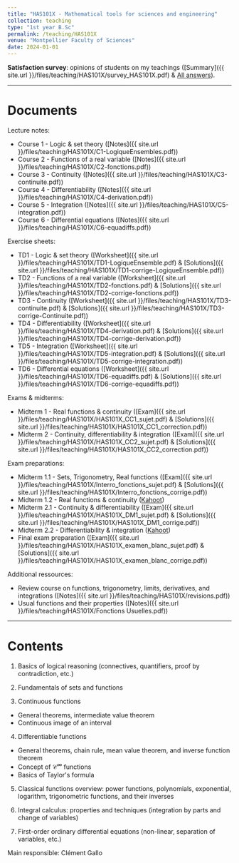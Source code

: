 ```yaml
---
title: "HAS101X - Mathematical tools for sciences and engineering"
collection: teaching
type: "1st year B.Sc"
permalink: /teaching/HAS101X
venue: "Montpellier Faculty of Sciences"
date: 2024-01-01
---
```


<b>Satisfaction survey</b>: opinions of students on my teachings ([Summary]({{ site.url }}/files/teaching/HAS101X/survey_HAS101X.pdf) & [All answers](https://docs.google.com/spreadsheets/d/1UU5OGT--I7ldRMqlI1r_oDjalXv2NSC5tjwU0AGuFIE/edit?usp=sharing)).

***

Documents
======

Lecture notes: 
- Course 1 - Logic & set theory ([Notes]({{ site.url }}/files/teaching/HAS101X/C1-LogiqueEnsembles.pdf))
- Course 2 - Functions of a real variable ([Notes]({{ site.url }}/files/teaching/HAS101X/C2-fonctions.pdf))
- Course 3 - Continuity ([Notes]({{ site.url }}/files/teaching/HAS101X/C3-continuite.pdf))
- Course 4 - Differentiability ([Notes]({{ site.url }}/files/teaching/HAS101X/C4-derivation.pdf))
- Course 5 - Integration ([Notes]({{ site.url }}/files/teaching/HAS101X/C5-integration.pdf))
- Course 6 - Differential equations ([Notes]({{ site.url }}/files/teaching/HAS101X/C6-equadiffs.pdf))


Exercise sheets: 
- TD1 - Logic & set theory ([Worksheet]({{ site.url }}/files/teaching/HAS101X/TD1-LogiqueEnsemble.pdf) & [Solutions]({{ site.url }}/files/teaching/HAS101X/TD1-corrige-LogiqueEnsemble.pdf))
- TD2 - Functions of a real variable ([Worksheet]({{ site.url }}/files/teaching/HAS101X/TD2-fonctions.pdf) & [Solutions]({{ site.url }}/files/teaching/HAS101X/TD2-corrige-fonctions.pdf))
- TD3 - Continuity ([Worksheet]({{ site.url }}/files/teaching/HAS101X/TD3-continuite.pdf) & [Solutions]({{ site.url }}/files/teaching/HAS101X/TD3-corrige-Continuite.pdf))
- TD4 - Differentiability ([Worksheet]({{ site.url }}/files/teaching/HAS101X/TD4-derivation.pdf) & [Solutions]({{ site.url }}/files/teaching/HAS101X/TD4-corrige-derivation.pdf))
- TD5 - Integration ([Worksheet]({{ site.url }}/files/teaching/HAS101X/TD5-integration.pdf) & [Solutions]({{ site.url }}/files/teaching/HAS101X/TD5-corrige-integration.pdf))
- TD6 - Differential equations ([Worksheet]({{ site.url }}/files/teaching/HAS101X/TD6-equadiffs.pdf) & [Solutions]({{ site.url }}/files/teaching/HAS101X/TD6-corrige-equadiffs.pdf))

Exams & midterms: 
 - Midterm 1 - Real functions & continuity ([Exam]({{ site.url }}/files/teaching/HAS101X/HAS101X_CC1_sujet.pdf) & [Solutions]({{ site.url }}/files/teaching/HAS101X/HAS101X_CC1_correction.pdf))
 - Midterm 2 - Continuity, differentiability & integration ([Exam]({{ site.url }}/files/teaching/HAS101X/HAS101X_CC2_sujet.pdf) & [Solutions]({{ site.url }}/files/teaching/HAS101X/HAS101X_CC2_correction.pdf))

Exam preparations: 
 - Midterm 1.1 - Sets, Trigonometry, Real functions ([Exam]({{ site.url }}/files/teaching/HAS101X/Interro_fonctions_sujet.pdf) & [Solutions]({{ site.url }}/files/teaching/HAS101X/Interro_fonctions_corrige.pdf))
 - Midterm 1.2 - Real functions & continuity ([Kahoot](https://create.kahoot.it/share/has101x-fonctions-reelles-et-continuite/a66bea4c-5679-4cd7-8d5b-13997e616f8d))
 - Midterm 2.1 - Continuity & differentiability ([Exam]({{ site.url }}/files/teaching/HAS101X/HAS101X_DM1_sujet.pdf) & [Solutions]({{ site.url }}/files/teaching/HAS101X/HAS101X_DM1_corrige.pdf))
 - Midterm 2.2 - Differentiability & integration ([Kahoot](https://create.kahoot.it/share/has101x-derivation-et-integration-revisions/4b6ecc7e-994c-41ca-9ffa-81961ac7d37f))
  - Final exam preparation ([Exam]({{ site.url }}/files/teaching/HAS101X/HAS101X_examen_blanc_sujet.pdf) & [Solutions]({{ site.url }}/files/teaching/HAS101X/HAS101X_examen_blanc_corrige.pdf))

Additional ressources:
- Review course on functions, trigonometry, limits, derivatives, and integrations ([Notes]({{ site.url }}/files/teaching/HAS101X/revisions.pdf))
- Usual functions and their properties ([Notes]({{ site.url }}/files/teaching/HAS101X/Fonctions Usuelles.pdf))

***

Contents
======

1) Basics of logical reasoning (connectives, quantifiers, proof by contradiction, etc.)

2) Fundamentals of sets and functions

3) Continuous functions 
- General theorems, intermediate value theorem 
- Continuous image of an interval

4) Differentiable functions
- General theorems, chain rule, mean value theorem, and inverse function theorem
- Concept of $\mathcal{C}^\infty$ functions
- Basics of Taylor's formula

5) Classical functions overview: power functions, polynomials, exponential, logarithm, trigonometric functions, and their inverses

6) Integral calculus: properties and techniques (integration by parts and change of variables)

7) First-order ordinary differential equations (non-linear, separation of variables, etc.)

Main responsible: Clément Gallo



